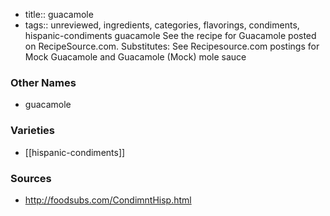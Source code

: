 - title:: guacamole
- tags:: unreviewed, ingredients, categories, flavorings, condiments, hispanic-condiments
guacamole See the recipe for Guacamole posted on RecipeSource.com. Substitutes: See Recipesource.com postings for Mock Guacamole and Guacamole (Mock) mole sauce

### Other Names

* guacamole

### Varieties

* [[hispanic-condiments]]

### Sources
* http://foodsubs.com/CondimntHisp.html
